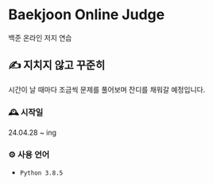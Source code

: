# Baekjoon Online Judge
백준 온라인 저지 연습

## ✍️ 지치지 않고 꾸준히
시간이 날 때마다 조금씩 문제를 풀어보며 잔디를 채워갈 예정입니다.

### 🕰️ 시작일
24.04.28 ~ ing

### ⚙️ 사용 언어
- `Python 3.8.5`
